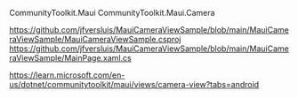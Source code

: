 ﻿CommunityToolkit.Maui
CommunityToolkit.Maui.Camera


https://github.com/jfversluis/MauiCameraViewSample/blob/main/MauiCameraViewSample/MauiCameraViewSample.csproj
https://github.com/jfversluis/MauiCameraViewSample/blob/main/MauiCameraViewSample/MainPage.xaml.cs

https://learn.microsoft.com/en-us/dotnet/communitytoolkit/maui/views/camera-view?tabs=android